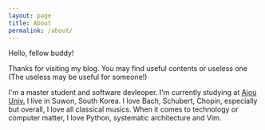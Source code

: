 ```yaml
---
layout: page
title: About
permalink: /about/
---
```


Hello, fellow buddy!

Thanks for visiting my blog. You may find useful contents or useless one (The useless may be useful for someone!)

I'm a master student and software devleoper. I'm currently studying at [Ajou Univ.](http://www.ajou.ac.kr)
I live in Suwon, South Korea. I love Bach, Schubert, Chopin, especially but overall, I love all classical musics.
When it comes to technology or computer matter, I love Python, systematic architecture and Vim.
